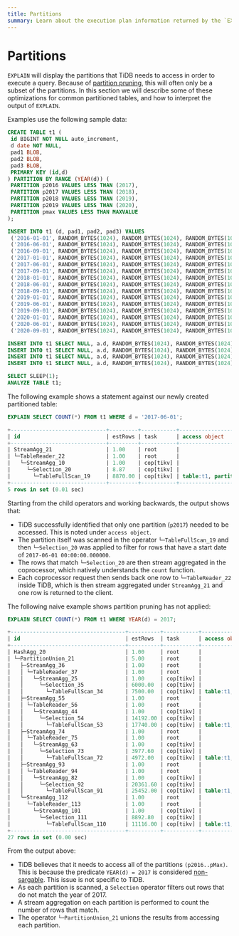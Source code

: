 ```yaml
---
title: Partitions
summary: Learn about the execution plan information returned by the `EXPLAIN` statement in TiDB.
---
```


# Partitions

`EXPLAIN` will display the partitions that TiDB needs to access in order to execute a query. Because of [partition pruning](/partition-pruning.md), this will often only be a subset of the partitions. In this section we will describe some of these optimizations for common partitioned tables, and how to interpret the output of `EXPLAIN`.

Examples use the following sample data:

```sql
CREATE TABLE t1 (
 id BIGINT NOT NULL auto_increment,
 d date NOT NULL,
 pad1 BLOB,
 pad2 BLOB,
 pad3 BLOB,
 PRIMARY KEY (id,d)
) PARTITION BY RANGE (YEAR(d)) (
 PARTITION p2016 VALUES LESS THAN (2017),
 PARTITION p2017 VALUES LESS THAN (2018),
 PARTITION p2018 VALUES LESS THAN (2019),
 PARTITION p2019 VALUES LESS THAN (2020),
 PARTITION pmax VALUES LESS THAN MAXVALUE
);

INSERT INTO t1 (d, pad1, pad2, pad3) VALUES 
 ('2016-01-01', RANDOM_BYTES(1024), RANDOM_BYTES(1024), RANDOM_BYTES(1024)),
 ('2016-06-01', RANDOM_BYTES(1024), RANDOM_BYTES(1024), RANDOM_BYTES(1024)),
 ('2016-09-01', RANDOM_BYTES(1024), RANDOM_BYTES(1024), RANDOM_BYTES(1024)),
 ('2017-01-01', RANDOM_BYTES(1024), RANDOM_BYTES(1024), RANDOM_BYTES(1024)),
 ('2017-06-01', RANDOM_BYTES(1024), RANDOM_BYTES(1024), RANDOM_BYTES(1024)),
 ('2017-09-01', RANDOM_BYTES(1024), RANDOM_BYTES(1024), RANDOM_BYTES(1024)),
 ('2018-01-01', RANDOM_BYTES(1024), RANDOM_BYTES(1024), RANDOM_BYTES(1024)),
 ('2018-06-01', RANDOM_BYTES(1024), RANDOM_BYTES(1024), RANDOM_BYTES(1024)),
 ('2018-09-01', RANDOM_BYTES(1024), RANDOM_BYTES(1024), RANDOM_BYTES(1024)),
 ('2019-01-01', RANDOM_BYTES(1024), RANDOM_BYTES(1024), RANDOM_BYTES(1024)),
 ('2019-06-01', RANDOM_BYTES(1024), RANDOM_BYTES(1024), RANDOM_BYTES(1024)),
 ('2019-09-01', RANDOM_BYTES(1024), RANDOM_BYTES(1024), RANDOM_BYTES(1024)),
 ('2020-01-01', RANDOM_BYTES(1024), RANDOM_BYTES(1024), RANDOM_BYTES(1024)),
 ('2020-06-01', RANDOM_BYTES(1024), RANDOM_BYTES(1024), RANDOM_BYTES(1024)),
 ('2020-09-01', RANDOM_BYTES(1024), RANDOM_BYTES(1024), RANDOM_BYTES(1024));

INSERT INTO t1 SELECT NULL, a.d, RANDOM_BYTES(1024), RANDOM_BYTES(1024), RANDOM_BYTES(1024) FROM t1 a JOIN t1 b JOIN t1 c LIMIT 10000;
INSERT INTO t1 SELECT NULL, a.d, RANDOM_BYTES(1024), RANDOM_BYTES(1024), RANDOM_BYTES(1024) FROM t1 a JOIN t1 b JOIN t1 c LIMIT 10000;
INSERT INTO t1 SELECT NULL, a.d, RANDOM_BYTES(1024), RANDOM_BYTES(1024), RANDOM_BYTES(1024) FROM t1 a JOIN t1 b JOIN t1 c LIMIT 10000;
INSERT INTO t1 SELECT NULL, a.d, RANDOM_BYTES(1024), RANDOM_BYTES(1024), RANDOM_BYTES(1024) FROM t1 a JOIN t1 b JOIN t1 c LIMIT 10000;

SELECT SLEEP(1);
ANALYZE TABLE t1;
```

The following example shows a statement against our newly created partitioned table:

```sql
EXPLAIN SELECT COUNT(*) FROM t1 WHERE d = '2017-06-01';
```

```sql
+------------------------------+---------+-----------+---------------------------+-------------------------------------------+
| id                           | estRows | task      | access object             | operator info                             |
+------------------------------+---------+-----------+---------------------------+-------------------------------------------+
| StreamAgg_21                 | 1.00    | root      |                           | funcs:count(Column#8)->Column#6           |
| └─TableReader_22             | 1.00    | root      |                           | data:StreamAgg_10                         |
|   └─StreamAgg_10             | 1.00    | cop[tikv] |                           | funcs:count(1)->Column#8                  |
|     └─Selection_20           | 8.87    | cop[tikv] |                           | eq(test.t1.d, 2017-06-01 00:00:00.000000) |
|       └─TableFullScan_19     | 8870.00 | cop[tikv] | table:t1, partition:p2017 | keep order:false                          |
+------------------------------+---------+-----------+---------------------------+-------------------------------------------+
5 rows in set (0.01 sec)
```

Starting from the child operators and working backwards, the output shows that:

* TiDB successfully identified that only one partition (`p2017`) needed to be accessed. This is noted under `access object`.
* The partition itself was scanned in the operator `└─TableFullScan_19` and then `└─Selection_20` was applied to filter for rows that have a start date of `2017-06-01 00:00:00.000000`.
* The rows that match `└─Selection_20` are then stream aggregated in the coprocessor, which natively understands the `count` function.
* Each coprocessor request then sends back one row to  `└─TableReader_22` inside TiDB, which is then stream aggregated under `StreamAgg_21` and one row is returned to the client.

The following naive example shows partition pruning has not applied:

```sql
EXPLAIN SELECT COUNT(*) FROM t1 WHERE YEAR(d) = 2017;
```

```sql
+------------------------------------+----------+-----------+---------------------------+----------------------------------+
| id                                 | estRows  | task      | access object             | operator info                    |
+------------------------------------+----------+-----------+---------------------------+----------------------------------+
| HashAgg_20                         | 1.00     | root      |                           | funcs:count(Column#7)->Column#6  |
| └─PartitionUnion_21                | 5.00     | root      |                           |                                  |
|   ├─StreamAgg_36                   | 1.00     | root      |                           | funcs:count(Column#9)->Column#7  |
|   │ └─TableReader_37               | 1.00     | root      |                           | data:StreamAgg_25                |
|   │   └─StreamAgg_25               | 1.00     | cop[tikv] |                           | funcs:count(1)->Column#9         |
|   │     └─Selection_35             | 6000.00  | cop[tikv] |                           | eq(year(test.t1.d), 2017)        |
|   │       └─TableFullScan_34       | 7500.00  | cop[tikv] | table:t1, partition:p2016 | keep order:false                 |
|   ├─StreamAgg_55                   | 1.00     | root      |                           | funcs:count(Column#11)->Column#7 |
|   │ └─TableReader_56               | 1.00     | root      |                           | data:StreamAgg_44                |
|   │   └─StreamAgg_44               | 1.00     | cop[tikv] |                           | funcs:count(1)->Column#11        |
|   │     └─Selection_54             | 14192.00 | cop[tikv] |                           | eq(year(test.t1.d), 2017)        |
|   │       └─TableFullScan_53       | 17740.00 | cop[tikv] | table:t1, partition:p2017 | keep order:false                 |
|   ├─StreamAgg_74                   | 1.00     | root      |                           | funcs:count(Column#13)->Column#7 |
|   │ └─TableReader_75               | 1.00     | root      |                           | data:StreamAgg_63                |
|   │   └─StreamAgg_63               | 1.00     | cop[tikv] |                           | funcs:count(1)->Column#13        |
|   │     └─Selection_73             | 3977.60  | cop[tikv] |                           | eq(year(test.t1.d), 2017)        |
|   │       └─TableFullScan_72       | 4972.00  | cop[tikv] | table:t1, partition:p2018 | keep order:false                 |
|   ├─StreamAgg_93                   | 1.00     | root      |                           | funcs:count(Column#15)->Column#7 |
|   │ └─TableReader_94               | 1.00     | root      |                           | data:StreamAgg_82                |
|   │   └─StreamAgg_82               | 1.00     | cop[tikv] |                           | funcs:count(1)->Column#15        |
|   │     └─Selection_92             | 20361.60 | cop[tikv] |                           | eq(year(test.t1.d), 2017)        |
|   │       └─TableFullScan_91       | 25452.00 | cop[tikv] | table:t1, partition:p2019 | keep order:false                 |
|   └─StreamAgg_112                  | 1.00     | root      |                           | funcs:count(Column#17)->Column#7 |
|     └─TableReader_113              | 1.00     | root      |                           | data:StreamAgg_101               |
|       └─StreamAgg_101              | 1.00     | cop[tikv] |                           | funcs:count(1)->Column#17        |
|         └─Selection_111            | 8892.80  | cop[tikv] |                           | eq(year(test.t1.d), 2017)        |
|           └─TableFullScan_110      | 11116.00 | cop[tikv] | table:t1, partition:pmax  | keep order:false                 |
+------------------------------------+----------+-----------+---------------------------+----------------------------------+
27 rows in set (0.00 sec)
```

From the output above:

* TiDB believes that it needs to access all of the partitions `(p2016..pMax)`. This is because the predicate `YEAR(d) = 2017` is considered [non-sargable](https://en.wikipedia.org/wiki/Sargable). This issue is not specific to TiDB.
* As each partition is scanned, a `Selection` operator filters out rows that do not match the year of 2017.
* A stream aggregation on each partition is performed to count the number of rows that match.
* The operator `└─PartitionUnion_21` unions the results from accessing each partition.